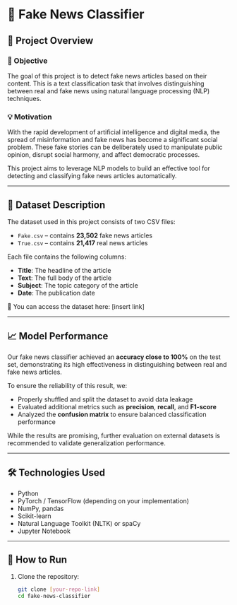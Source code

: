 # 📰 Fake News Classifier

## 📌 Project Overview

### 🎯 Objective
The goal of this project is to detect fake news articles based on their content. This is a text classification task that involves distinguishing between real and fake news using natural language processing (NLP) techniques.

### 💡 Motivation
With the rapid development of artificial intelligence and digital media, the spread of misinformation and fake news has become a significant social problem. These fake stories can be deliberately used to manipulate public opinion, disrupt social harmony, and affect democratic processes.

This project aims to leverage NLP models to build an effective tool for detecting and classifying fake news articles automatically.

---

## 📂 Dataset Description

The dataset used in this project consists of two CSV files:

- `Fake.csv` – contains **23,502** fake news articles  
- `True.csv` – contains **21,417** real news articles  

Each file contains the following columns:

- **Title**: The headline of the article  
- **Text**: The full body of the article  
- **Subject**: The topic category of the article  
- **Date**: The publication date  

🔗 You can access the dataset here: [insert link]

---

## 📈 Model Performance

Our fake news classifier achieved an **accuracy close to 100%** on the test set, demonstrating its high effectiveness in distinguishing between real and fake news articles.

To ensure the reliability of this result, we:
- Properly shuffled and split the dataset to avoid data leakage
- Evaluated additional metrics such as **precision**, **recall**, and **F1-score**
- Analyzed the **confusion matrix** to ensure balanced classification performance

While the results are promising, further evaluation on external datasets is recommended to validate generalization performance.

---

## 🛠️ Technologies Used

- Python  
- PyTorch / TensorFlow (depending on your implementation)  
- NumPy, pandas  
- Scikit-learn  
- Natural Language Toolkit (NLTK) or spaCy  
- Jupyter Notebook

---

## 🚀 How to Run

1. Clone the repository:
   ```bash
   git clone [your-repo-link]
   cd fake-news-classifier
